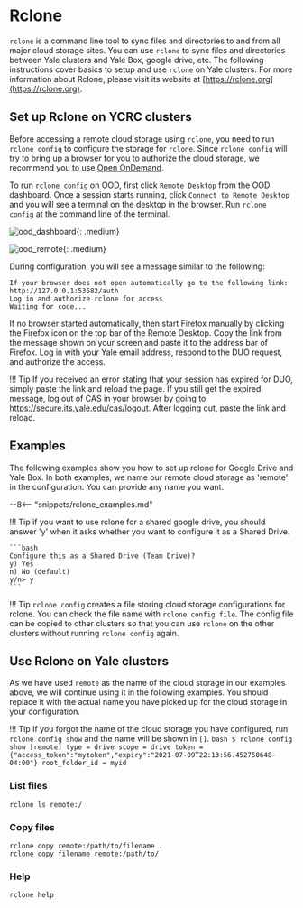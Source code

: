 # Rclone

`rclone` is a command line tool to sync files and directories to and from all major cloud storage sites. You can use `rclone` to sync files and directories between Yale clusters and Yale Box, google drive, etc. The following instructions cover basics to setup and use `rclone` on Yale clusters. For more information about Rclone, please visit its website at [https://rclone.org](https://rclone.org). 

## Set up Rclone on YCRC clusters

Before accessing a remote cloud storage using `rclone`, you need to run `rclone config` to configure 
the storage for `rclone`. Since `rclone config` will try to bring up a browser for you to authorize 
the cloud storage, we recommend you to use [Open OnDemand](https://docs.ycrc.yale.edu/clusters-at-yale/access/ood/). 

To run `rclone config` on OOD, first click `Remote Desktop` from the OOD dashboard. 
Once a session starts running, click `Connect to Remote Desktop` and 
you will see a terminal on the desktop in the browser. 
Run `rclone config` at the command line of the terminal. 

![ood_dashboard](/img/rclone-ood-dashboard.png){: .medium}

![ood_remote](/img/rclone-remote-desktop.png){: .medium}

During configuration, you will see a message similar to the following: 
```
If your browser does not open automatically go to the following link: http://127.0.0.1:53682/auth
Log in and authorize rclone for access
Waiting for code...
```
If no browser started automatically, then start Firefox manually by clicking 
the Firefox icon on the top bar of the Remote Desktop. 
Copy the link from the message shown on your screen and paste it to the address bar of Firefox.
Log in with your Yale email address, respond to the DUO request, and authorize the access. 

!!! Tip
    If you received an error stating that your session has expired for DUO, simply paste the link and reload the page.  If you still get the expired message, log out of CAS in your browser by going to https://secure.its.yale.edu/cas/logout.  After logging out, paste the link and reload.

## Examples

The following examples show you how to set up rclone for Google Drive and Yale Box.
In both examples, we name our remote cloud storage as 'remote' in the configuration. 
You can provide any name you want. 

--8<-- "snippets/rclone_examples.md"

!!! Tip
    if you want to use rclone for a shared google drive, you should answer 'y' when it asks whether you want to configure it as a Shared Drive.

    ```bash
    Configure this as a Shared Drive (Team Drive)?
    y) Yes
    n) No (default)
    y/n> y
    ```

!!! Tip
    `rclone config` creates a file storing cloud storage configurations for rclone. 
    You can check the file name with `rclone config file`. The config file can be 
    copied to other clusters so that you can use `rclone` on the other clusters without running `rclone config` again.

## Use Rclone on Yale clusters

As we have used `remote` as the name of the cloud storage in our examples above, 
we will continue using it in the following examples. 
You should replace it with the actual name you have picked up for the cloud storage in your configuration. 

!!! Tip
    If you forgot the name of the cloud storage you have configured, run `rclone config show` and the name will be shown in `[]`. 
    ```bash
    $ rclone config show
    [remote]
    type = drive
    scope = drive
    token = {"access_token":"mytoken","expiry":"2021-07-09T22:13:56.452750648-04:00"}
    root_folder_id = myid
    ```

### List files

```
rclone ls remote:/
```

### Copy files 
```
rclone copy remote:/path/to/filename .
rclone copy filename remote:/path/to/
```

### Help
```
rclone help
```
